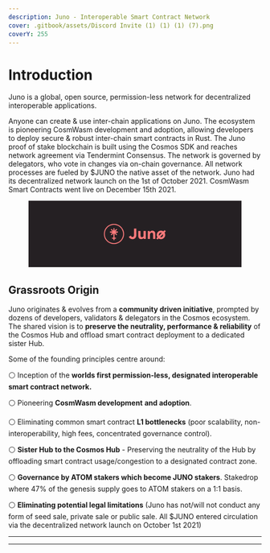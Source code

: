```yaml
---
description: Juno - Interoperable Smart Contract Network
cover: .gitbook/assets/Discord Invite (1) (1) (1) (7).png
coverY: 255
---
```


# Introduction

Juno is a global, open source, permission-less network for decentralized interoperable applications.

Anyone can create & use inter-chain applications on Juno. The ecosystem is pioneering CosmWasm development and adoption, allowing developers to deploy secure & robust inter-chain smart contracts in Rust. The Juno proof of stake blockchain is built using the Cosmos SDK and reaches network agreement via Tendermint Consensus. The network is governed by delegators, who vote in changes via on-chain governance. All network processes are fueled by $JUNO the native asset of the network. Juno had its decentralized network launch on the 1st of October 2021. CosmWasm Smart Contracts went live on December 15th 2021.

<figure><img src=".gitbook/assets/juno-docs-intro.png" alt=""><figcaption></figcaption></figure>

## **Grassroots Origin**

Juno originates & evolves from a **community driven initiative**, prompted by dozens of developers, validators & delegators in the Cosmos ecosystem. The shared vision is to **preserve the neutrality, performance & reliability** of the Cosmos Hub and offload smart contract deployment to a dedicated sister Hub.

Some of the founding principles centre around:

⚪️ Inception of the **worlds first permission-less, designated interoperable smart contract network.**

⚪️ Pioneering **CosmWasm development** **and adoption**.

⚪️ Eliminating common smart contract **L1 bottlenecks** (poor scalability, non-interoperability, high fees, concentrated governance control).

⚪️ **Sister Hub to the Cosmos Hub** - Preserving the neutrality of the Hub by offloading smart contract usage/congestion to a designated contract zone.

⚪️ **Governance by ATOM stakers which become JUNO stakers**. Stakedrop where 47% of the genesis supply goes to ATOM stakers on a 1:1 basis.

⚪️ **Eliminating potential legal limitations** (Juno has not/will not conduct any form of seed sale, private sale or public sale. All $JUNO entered circulation via the decentralized network launch on October 1st 2021)

***

***
